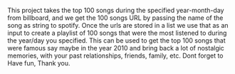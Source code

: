 This project takes the top 100 songs during the specified year-month-day from billboard, and we get the 100 songs URL by passing the name of the song as string to spotify.
Once the urls are stored in a list we use that as an input to create a playlist of 100 songs that were the most listened to during the year/day you specified.
This can be used to get the top 100 songs that were famous say maybe in the year 2010 and bring back a lot of nostalgic memories, with your past relationships, friends, family, etc. Dont forget to Have fun, Thank you.
